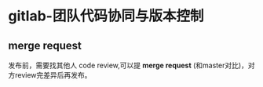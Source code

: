 # gitlab-团队代码协同与版本控制

## merge request
发布前，需要找其他人 code review,可以提 **merge request** (和master对比)，对方review完差异后再发布。

